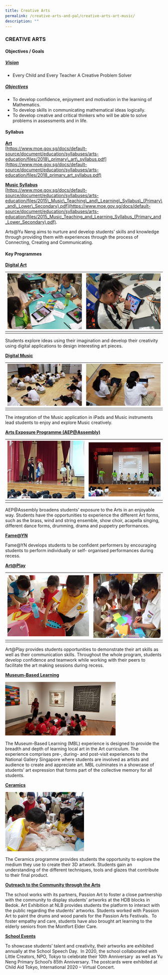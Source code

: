 ```yaml
---
title: Creative Arts
permalink: /creative-arts-and-pal/creative-arts-art-music/
description: ""
---
```

### CREATIVE ARTS

#### Objectives / Goals

<h5><u> Vision </u></h5>

*   Every Child and Every Teacher A Creative Problem Solver

<h5><u> Objectives </u></h5>

*   To develop confidence, enjoyment and motivation in the learning of Mathematics.
*   To develop skills in communicating mathematical ideas logically.
*   To develop creative and critical thinkers who will be able to solve problems in assessments and in life.

####  Syllabus

<b><u>Art</u></b> <br>
[https://www.moe.gov.sg/docs/default-source/document/education/syllabuses/arts-education/files/2018\_primary\_art\_syllabus.pdf](https://www.moe.gov.sg/docs/default-source/document/education/syllabuses/arts-education/files/2018_primary_art_syllabus.pdf)

<b><u>Music Syllabus</u></b> <br>
[https://www.moe.gov.sg/docs/default-source/document/education/syllabuses/arts-education/files/2015\_Music\_Teaching\_and\_Learning\_Syllabus\_(Primary\_and\_Lower\_Secondary).pdf](https://www.moe.gov.sg/docs/default-source/document/education/syllabuses/arts-education/files/2015_Music_Teaching_and_Learning_Syllabus_(Primary_and_Lower_Secondary).pdf).

Arts@Yu Neng aims to nurture and develop students’ skills and knowledge through providing them with experiences through the process of Connecting, Creating and Communicating.

#### Key Programmes

<b><u>Digital Art</u></b>

| ![](/images/Digital-Art-1-1024x768.jpg) | ![](/images/Digital-Art-2-1024x768.jpg) |
| --- | --- |
| | |

Students explore ideas using their imagination and develop their creativity using digital applications to design interesting art pieces. 

<b><u>Digital Music</u></b>

| ![](/images/Digital-Music-1.jpg) | ![](/images/Digital-Music-2.jpg) |
| --- | --- |
| | |

The integration of the Music application in iPads and Music instruments lead students to enjoy and explore Music creatively.

<b><u>Arts Exposure Programme (AEP@Assembly)</u></b>

| ![](/images/AEP@Assembly1.jpg) | ![](/images/AEP@Assembly2.jpg) |
| --- | --- | 
| | |

AEP@Assembly broadens students’ exposure to the Arts in an enjoyable way. Students have the opportunities to experience the different Art forms, such as the brass, wind and string ensemble, show choir, acapella singing, different dance forms, drumming, drama and puppetry performances.

<b><u>Fame@YN</u></b>

Fame@YN develops students to be confident performers by encouraging students to perform individually or self- organised performances during recess.

<b><u>Art@Play</u></b>

| ![](/images/Art@Play-2.jpg) | ![](/images/Art@Play-1.jpg) |
| --- | --- |
| | |

Art@Play provides students opportunities to demonstrate their art skills as well as their communication skills. Throughout the whole program, students develop confidence and teamwork while working with their peers to facilitate the art making sessions during recess.

<b><u>Museum-Based Learning</u></b>

<img src="/images/Museum-Based-Learning2-1024x497.jpg" style="width:70%"/>

The Museum-Based Learning (MBL) experience is designed to provide the breadth and depth of learning local art in the Art curriculum. The experience comprises pre-, during- and post-visit experiences to the National Gallery Singapore where students are involved as artists and audience to create and appreciate art. MBL culminates in a showcase of students’ art expression that forms part of the collective memory for all students.

<b><u>Ceramics</u></b>

<img src="/images/ceramics.jpg" style="width:50%"/>

The Ceramics programme provides students the opportunity to explore the medium they use to create their 3D artwork. Students gain an understanding of the different techniques, tools and glazes that contribute to their final product.

<b><u>Outreach to the Community through the Arts</u></b>

The school works with its partners, Passion Art to foster a close partnership with the community to display students’ artworks at the HDB blocks in Bedok. Art Exhibition at NLB provides students the platform to interact with the public regarding the students’ artworks. Students worked with Passion Art to paint the drums and wood panels for the Passion Arts Festivals.  To foster empathy and care, students have also brought art learning to the elderly seniors from the Montfort Elder Care.

<b><u>School Events</u></b>

To showcase students’ talent and creativity, their artworks are exhibited annually at the School Speech Day.  In 2020, the school collaborated with Little Creators, NPO, Tokyo to celebrate their 10th Anniversary  as well as Yu Neng Primary School’s 85th Anniversary. The postcards were exhibited at Child Aid Tokyo, International 2020 – Virtual Concert.